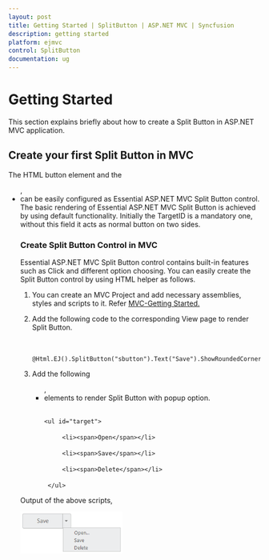 ```yaml
---
layout: post
title: Getting Started | SplitButton | ASP.NET MVC | Syncfusion
description: getting started 
platform: ejmvc
control: SplitButton
documentation: ug
---
```


# Getting Started 

This section explains briefly about how to create a Split Button in ASP.NET MVC application.

## Create your first Split Button in MVC

The HTML button element and the <UL>, <LI> can be easily configured as Essential ASP.NET MVC Split Button control.  The basic rendering of Essential ASP.NET MVC Split Button is achieved by using default functionality. Initially the TargetID is a mandatory one, without this field it acts as normal button on two sides.

### Create Split Button Control in MVC

Essential ASP.NET MVC Split Button control contains built-in features such as Click and different option choosing. You can easily create the Split Button control by using HTML helper as follows.

1. You can create an MVC Project and add necessary assemblies, styles and scripts to it.  Refer [MVC-Getting Started.](http://docs.syncfusion.com/aspnetmvc/splitbutton/getting-started)
2. Add the following code to the corresponding View page to render Split Button.


   ~~~ cshtml

	@Html.EJ().SplitButton("sbutton").Text("Save").ShowRoundedCorner(true).Size(ButtonSize.Large).TargetID("target")

   ~~~
  

3. Add the following <UL>, <LI> elements to render Split Button with popup option.


   ~~~ cshtml
   
   <ul id="target">

		<li><span>Open</span></li>

		<li><span>Save</span></li>

		<li><span>Delete</span></li>

	</ul>      

   ~~~
  

Output of the above scripts,



![](Getting-Started_images/Getting-Started_img1.png)



